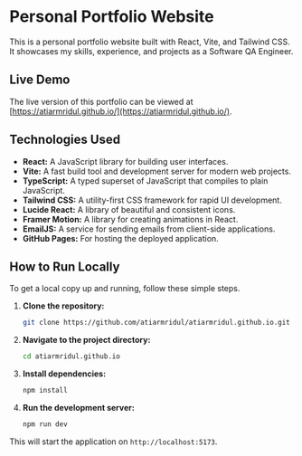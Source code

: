 # Personal Portfolio Website

This is a personal portfolio website built with React, Vite, and Tailwind CSS. It showcases my skills, experience, and projects as a Software QA Engineer.

## Live Demo

The live version of this portfolio can be viewed at [https://atiarmridul.github.io/](https://atiarmridul.github.io/).

## Technologies Used

- **React:** A JavaScript library for building user interfaces.
- **Vite:** A fast build tool and development server for modern web projects.
- **TypeScript:** A typed superset of JavaScript that compiles to plain JavaScript.
- **Tailwind CSS:** A utility-first CSS framework for rapid UI development.
- **Lucide React:** A library of beautiful and consistent icons.
- **Framer Motion:** A library for creating animations in React.
- **EmailJS:** A service for sending emails from client-side applications.
- **GitHub Pages:** For hosting the deployed application.

## How to Run Locally

To get a local copy up and running, follow these simple steps.

1.  **Clone the repository:**
    ```sh
    git clone https://github.com/atiarmridul/atiarmridul.github.io.git
    ```
2.  **Navigate to the project directory:**
    ```sh
    cd atiarmridul.github.io
    ```
3.  **Install dependencies:**
    ```sh
    npm install
    ```
4.  **Run the development server:**
    ```sh
    npm run dev
    ```

This will start the application on `http://localhost:5173`.
